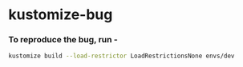 # kustomize-bug

### To reproduce the bug, run -

```bash
kustomize build --load-restrictor LoadRestrictionsNone envs/dev
```
